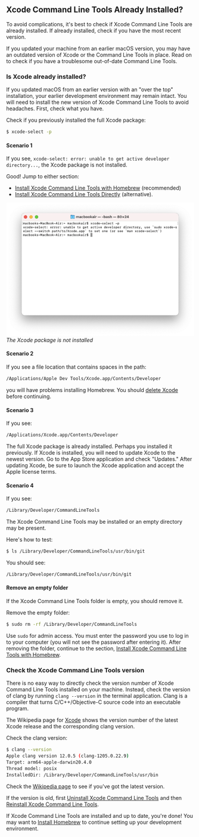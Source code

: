 ## Xcode Command Line Tools Already Installed?

To avoid complications, it's best to check if Xcode Command Line Tools are already installed. If already installed, check if you have the most recent version.

If you updated your machine from an earlier macOS version, you may have an outdated version of Xcode or the Command Line Tools in place. Read on to check if you have a troublesome out-of-date Command Line Tools.

### Is Xcode already installed?

If you updated macOS from an earlier version with an "over the top" installation, your earlier development environment may remain intact. You will need to install the new version of Xcode Command Line Tools to avoid headaches. First, check what you have.

Check if you previously installed the full Xcode package:

```bash
$ xcode-select -p
```

#### Scenario 1

If you see, `xcode-select: error: unable to get active developer directory...`, the Xcode package is not installed.

Good! Jump to either section:
- [Install Xcode Command Line Tools with Homebrew](/commandlinetools/3.html) (recommended)
- [Install Xcode Command Line Tools Directly](/commandlinetools/4.html) (alternative).

![](/assets/images/ruby/xcode-not-installed.png)
*The Xcode package is not installed*

#### Scenario 2

If you see a file location that contains spaces in the path:

```bash
/Applications/Apple Dev Tools/Xcode.app/Contents/Developer
```

you will have problems installing Homebrew. You should [delete Xcode](/commandlinetools/7.html) before continuing.

#### Scenario 3

If you see:

```bash
/Applications/Xcode.app/Contents/Developer
```

The full Xcode package is already installed. Perhaps you installed it previously. If Xcode is installed, you will need to update Xcode to the newest version. Go to the App Store application and check "Updates." After updating Xcode, be sure to launch the Xcode application and accept the Apple license terms.

#### Scenario 4

If you see:

```bash
/Library/Developer/CommandLineTools
```

The Xcode Command Line Tools may be installed or an empty directory may be present.

Here's how to test:

```bash
$ ls /Library/Developer/CommandLineTools/usr/bin/git
```

You should see:

```bash
/Library/Developer/CommandLineTools/usr/bin/git
```

#### Remove an empty folder

If the Xcode Command Line Tools folder is empty, you should remove it.

Remove the empty folder:

```bash
$ sudo rm -rf /Library/Developer/CommandLineTools
```

Use `sudo` for admin access. You must enter the password you use to log in to your computer (you will not see the password after entering it). After removing the folder, continue to the section, [Install Xcode Command Line Tools with Homebrew](/commandlinetools/3.html).

### Check the Xcode Command Line Tools version

There is no easy way to directly check the version number of Xcode Command Line Tools installed on your machine. Instead, check the version of clang by running `clang --version` in the terminal application. Clang is a compiler that turns C/C++/Objective-C source code into an executable program.

The Wikipedia page for [Xcode](https://en.wikipedia.org/wiki/Xcode) shows the version number of the latest Xcode release and the corresponding clang version.

Check the clang version:

```bash
$ clang --version
Apple clang version 12.0.5 (clang-1205.0.22.9)
Target: arm64-apple-darwin20.4.0
Thread model: posix
InstalledDir: /Library/Developer/CommandLineTools/usr/bin
```

Check the [Wikipedia page](https://en.wikipedia.org/wiki/Xcode) to see if you've got the latest version.

If the version is old, first [Uninstall Xcode Command Line Tools](/commandlinetools/7.html) and then [Reinstall Xcode Command Line Tools](/commandlinetools/6.html).

If Xcode Command Line Tools are installed and up to date, you're done! You may want to [Install Homebrew](/homebrew/index.html) to continue setting up your development environment.



